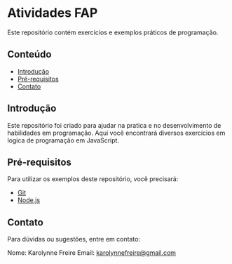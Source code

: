 # Atividades FAP

Este repositório contém exercícios e exemplos práticos de programação.

## Conteúdo

- [Introdução](#introdução)
- [Pré-requisitos](#pré-requisitos)
- [Contato](#contato)

## Introdução

Este repositório foi criado para ajudar na pratica e no desenvolvimento de habilidades em programação. Aqui você encontrará diversos exercícios em logica de programação em JavaScript.

## Pré-requisitos

Para utilizar os exemplos deste repositório, você precisará:

- [Git](https://git-scm.com/)
- [Node.js](https://nodejs.org/)

## Contato
Para dúvidas ou sugestões, entre em contato:

Nome: Karolynne Freire
Email: karolynnefreire@gmail.com
